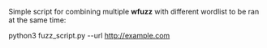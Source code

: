  Simple script for combining multiple **wfuzz** with different wordlist to be ran at the same time:

python3 fuzz_script.py --url http://example.com 
